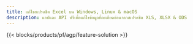 ```yaml
---
title: แก้ไขสเปรดชีต Excel บน Windows, Linux & macOS
description: แอปและ API ฟรีเพื่อแก้ไขข้อมูลที่ละเอียดอ่อนจากสเปรดชีต XLS, XLSX & ODS
---
```

{{< blocks/products/pf/agp/feature-solution >}} 

